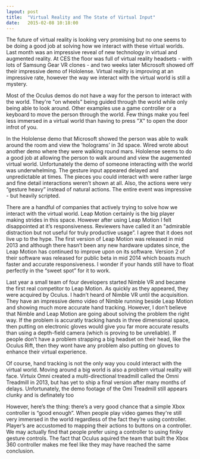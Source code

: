 ```yaml
---
layout: post
title:  "Virtual Reality and The State of Virtual Input"
date:   2015-02-08 10:18:00
---
```


The future of virtual reality is looking very promising but no one seems to be doing a good job at solving how we interact with these virtual worlds. Last month was an impressive reveal of new technology in virtual and augmented reality. At CES the floor was full of virtual reality headsets - with lots of Samsung Gear VR clones - and two weeks later Microsoft showed off their impressive demo of Hololense. Virtual reality is improving at an impressive rate, however the way we interact with the virtual world is still a mystery.

Most of the Oculus demos do not have a way for the person to interact with the world. They're "on wheels" being guided through the world while only being able to look around. Other examples use a game controller or a keyboard to move the person through the world. Few things make you feel less immersed in a virtual world than having to press "X" to open the door infrot of you.

In the Hololense demo that Microsoft showed the person was able to walk around the room and view the ‘holograms’ in 3d space. Wired wrote about another demo where they were walking round mars. Hololense seems to do a good job at allowing the person to walk around and view the augemented virtual world. Unfortunately the demo of someone interacting with the world was underwhelming. The gesture input appeared delayed and unpredictable at times. The pieces you could interact with were rather large and fine detail interactions weren’t shown at all.  Also, the actions were very “gesture heavy” instead of natural actions. The entire event was impressive - but heavily scripted.

There are a handful of companies that actively trying to solve how we interact with the virtual world. Leap Motion certainly is the big player making strides in this space. However after using Leap Motion I felt disappointed at it’s responsiveness.  Reviewers have called it an "admirable distraction but not useful for truly productive usage”. I agree that it does not live up to the hype. The first version of Leap Motion was released in mid 2013 and although there hasn’t been any new hardware updates since, the Leap Motion has continued to improve upon on its software. Version 2 of their software was released for public beta in mid 2014 which boasts much faster and accurate responsiveness. I wonder if your hands still have to float perfectly in the “sweet spot” for it to work.

Last year a small team of four developers started Nimble VR and became the first real competitor to Leap Motion. As quickly as they appeared, they were acquired by Oculus. I hadn’t heard of Nimble VR until the acquisition. They have an impressive demo video of Nimble running beside Leap Motion and showing much more accurate hand tracking. However, I don’t believe that Nimble and Leap Motion are going about solving the problem the right way. If the problem is accuratly tracking hands in three dimensional space, then putting on electronic gloves would give you far more accurate results than using a depth-field camera (which is proving to be unreliable). If people don’t have a problem strapping a big headset on their head, like the Oculus Rift, then they wont have any problem also putting on gloves to enhance their virtual experience.

Of course, hand tracking is not the only way you could interact with the virtual world. Moving around a big world is also a problem virtual reality will face. Virtuix Omni created a multi-directional treadmill called the Omni Treadmill in 2013, but has yet to ship a final version after many months of delays. Unfortunately, the demo footage of the Omi Treadmill still appears clunky and is definately too  

However, here’s the thing: there’s a very good chance that a simple Xbox controller is “good enough”. When people play video games they're still very immersed in the world regardless of the fact they’re using controller. Player’s are accustomed to mapping their actions to buttons on a controller. We may actually find that people prefer using a controller to using finiky gesture controls. The fact that Oculus aquired the team that built the Xbox 360 controller makes me feel like they may have reached the same conclusion.
